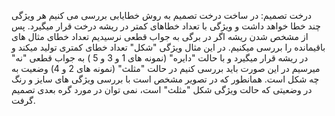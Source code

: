 
درخت تصمیم:
در ساخت درخت تصمیم به روش خطایابی بررسی می کنیم هر ویژگی چند خطا خواهد داشت و ویژگی با تعداد خطاهای کمتر در ریشه درخت قرار میگیرد.
پس از مشخص شدن ریشه اگر در برگی به جواب قطعی نرسیدیم تعداد خطای مثال های باقیمانده را بررسی میکنیم.
در این مثال ویژگی "شکل" تعداد خطای کمتری تولید میکند و در ریشه قرار میگیرد و با حالت "دایره" (نمونه های 1 و 3 و 5 
) به جواب قطعی "نه" میرسیم
در این صورت باید بررسی کنیم در حالت "مثلث" (نمونه های 2 و 4) وضعیت به چه شکل است. همانطور که در تصویر مشخص است با بررسی ویژگی های سایز و رنگ در وضعیتی که حالت ویژگی شکل "مثلث" است، نمی توان در مورد گره بعدی تصمیم گرفت.